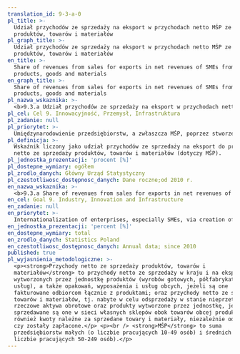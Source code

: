 ```yaml
---
translation_id: 9-3-a-0
pl_title: >-
  Udział przychodów ze sprzedaży na eksport w przychodach netto MŚP ze sprzedaży
  produktów, towarów i materiałów
pl_graph_title: >-
  Udział przychodów ze sprzedaży na eksport w przychodach netto MŚP ze sprzedaży
  produktów, towarów i materiałów
en_title: >-
  Share of revenues from sales for exports in net revenues of SMEs from sales of
  products, goods and materials
en_graph_title: >-
  Share of revenues from sales for exports in net revenues of SMEs from sales of
  products, goods and materials
pl_nazwa_wskaznika: >-
  <b>9.3.a Udział przychodów ze sprzedaży na eksport w przychodach netto MŚP ze sprzedaży produktów, towarów i materiałów</b>
pl_cel: Cel 9. Innowacyjność, Przemysł, Infrastruktura
pl_zadanie: null
pl_priorytet: >-
  Umiędzynarodowienie przedsiębiorstw, a zwłaszcza MŚP, poprzez stworzenie instrumentów wsparcia dla polskich eksporterów i inwestorów
pl_definicja: >-
  Wskaźnik liczony jako udział przychodów ze sprzedaży na eksport do przychodów
  netto ze sprzedaży produktów, towarów i materiałów (dotyczy MŚP).
pl_jednostka_prezentacji: 'procent [%]'
pl_dostepne_wymiary: ogółem
pl_zrodlo_danych: Główny Urząd Statystyczny
pl_czestotliwosc_dostępnosc_danych: Dane roczne;od 2010 r.
en_nazwa_wskaznika: >-
  <b>9.3.a Share of revenues from sales for exports in net revenues of SMEs from sales of products, goods and materials</b>
en_cel: Goal 9. Industry, Innovation and Infrastructure
en_zadanie: null
en_priorytet: >-
  Internationalization of enterprises, especially SMEs, via creation of instruments of support for Polish exporters and investors
en_jednostka_prezentacji: 'percent [%]'
en_dostepne_wymiary: total
en_zrodlo_danych: Statistics Poland
en_czestotliwosc_dostępnosc_danych: Annual data; since 2010
published: true
pl_wyjasnienia_metodologiczne: >-
  <p><strong>Przychody netto ze sprzedaży produktów, towarów i
  materiałów</strong> to przychody netto ze sprzedaży w kraju i na eksport
  wytworzonych przez jednostkę produktów (wyrobów gotowych, półfabrykatów oraz
  usług), a także opakowań, wyposażenia i usług obcych, jeżeli są one
  fakturowane odbiorcom łącznie z produktami; oraz przychody netto ze sprzedaży
  towarów i materiałów, tj. nabyte w celu odsprzedaży w stanie nieprzetworzonym
  rzeczowe aktywa obrotowe oraz produkty wytworzone przez jednostkę, jeśli
  sprzedawane są one w sieci własnych sklepów obok towarów obcej produkcji, jak
  również kwoty należne za sprzedane towary i materiały, niezależnie od tego,
  czy zostały zapłacone.</p> <p><br /> <strong>MŚP</strong> to suma
  przedsiębiorstw małych (o liczbie pracujących 10-49 osób) i średnich (o
  liczbie pracujących 50-249 osób).</p>
---
```

